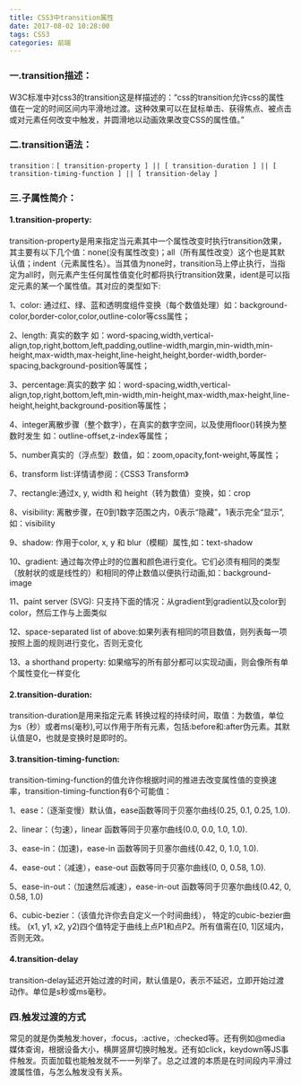 ```yaml
---
title: CSS3中transition属性
date: 2017-08-02 10:28:00
tags: CSS3
categories: 前端
---
```

### 一.transition描述：
W3C标准中对css3的transition这是样描述的：“css的transition允许css的属性值在一定的时间区间内平滑地过渡。这种效果可以在鼠标单击、获得焦点、被点击或对元素任何改变中触发，并圆滑地以动画效果改变CSS的属性值。”

### 二.transition语法：

	transition：[ transition-property ] || [ transition-duration ] || [ transition-timing-function ] || [ transition-delay ]

### 三.子属性简介：

#### 1.transition-property:

transition-property是用来指定当元素其中一个属性改变时执行transition效果，其主要有以下几个值：none(没有属性改变)；all（所有属性改变）这个也是其默认值；indent（元素属性名）。当其值为none时，transition马上停止执行，当指定为all时，则元素产生任何属性值变化时都将执行transition效果，ident是可以指定元素的某一个属性值。其对应的类型如下:

1、color: 通过红、绿、蓝和透明度组件变换（每个数值处理）如：background-color,border-color,color,outline-color等css属性；

2、length: 真实的数字 如：word-spacing,width,vertical-align,top,right,bottom,left,padding,outline-width,margin,min-width,min-height,max-width,max-height,line-height,height,border-width,border-spacing,background-position等属性；

3、percentage:真实的数字 如：word-spacing,width,vertical-align,top,right,bottom,left,min-width,min-height,max-width,max-height,line-height,height,background-position等属性；

4、integer离散步骤（整个数字），在真实的数字空间，以及使用floor()转换为整数时发生 如：outline-offset,z-index等属性；

5、number真实的（浮点型）数值，如：zoom,opacity,font-weight,等属性；

6、transform list:详情请参阅：《CSS3 Transform》

7、rectangle:通过x, y, width 和 height（转为数值）变换，如：crop

8、visibility: 离散步骤，在0到1数字范围之内，0表示“隐藏”，1表示完全“显示”,如：visibility

9、shadow: 作用于color, x, y 和 blur（模糊）属性,如：text-shadow

10、gradient: 通过每次停止时的位置和颜色进行变化。它们必须有相同的类型（放射状的或是线性的）和相同的停止数值以便执行动画,如：background-image

11、paint server (SVG): 只支持下面的情况：从gradient到gradient以及color到color，然后工作与上面类似

12、space-separated list of above:如果列表有相同的项目数值，则列表每一项按照上面的规则进行变化，否则无变化

13、a shorthand property: 如果缩写的所有部分都可以实现动画，则会像所有单个属性变化一样变化

#### 2.transition-duration:

transition-duration是用来指定元素 转换过程的持续时间，取值：<time>为数值，单位为s（秒）或者ms(毫秒),可以作用于所有元素，包括:before和:after伪元素。其默认值是0，也就是变换时是即时的。

#### 3.transition-timing-function:

transition-timing-function的值允许你根据时间的推进去改变属性值的变换速率，transition-timing-function有6个可能值：

1、ease：（逐渐变慢）默认值，ease函数等同于贝塞尔曲线(0.25, 0.1, 0.25, 1.0).

2、linear：（匀速），linear 函数等同于贝塞尔曲线(0.0, 0.0, 1.0, 1.0).

3、ease-in：(加速)，ease-in 函数等同于贝塞尔曲线(0.42, 0, 1.0, 1.0).

4、ease-out：（减速），ease-out 函数等同于贝塞尔曲线(0, 0, 0.58, 1.0).

5、ease-in-out：（加速然后减速），ease-in-out 函数等同于贝塞尔曲线(0.42, 0, 0.58, 1.0)

6、cubic-bezier：（该值允许你去自定义一个时间曲线）， 特定的cubic-bezier曲线。 (x1, y1, x2, y2)四个值特定于曲线上点P1和点P2。所有值需在[0, 1]区域内，否则无效。

#### 4.transition-delay

transition-delay延迟开始过渡的时间，默认值是0，表示不延迟，立即开始过渡动作。单位是s秒或ms毫秒。

### 四.触发过渡的方式

常见的就是伪类触发:hover，:focus，:active，:checked等。还有例如@media媒体查询，根据设备大小，横屏竖屏切换时触发。还有如click，keydown等JS事件触发。页面加载也能触发就不一一列举了。总之过渡的本质是在时间段内平滑过渡属性值，与怎么触发没有关系。
